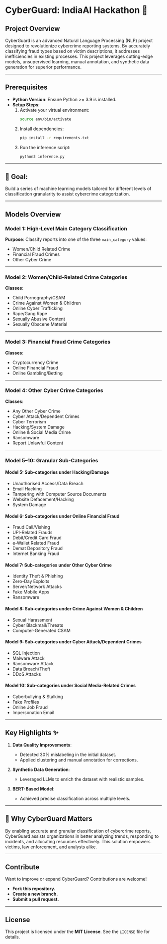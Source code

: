 # CyberGuard: IndiaAI Hackathon 🚀

## Project Overview
CyberGuard is an advanced Natural Language Processing (NLP) project designed to revolutionize cybercrime reporting systems. By accurately classifying fraud types based on victim descriptions, it addresses inefficiencies in existing processes. This project leverages cutting-edge models, unsupervised learning, manual annotation, and synthetic data generation for superior performance.

---

## Prerequisites

- **Python Version**: Ensure Python >= 3.9 is installed.
- **Setup Steps**:
  1. Activate your virtual environment:
     ```bash
     source env/bin/activate
     ```
  2. Install dependencies:
     ```bash
     pip install -r requirements.txt
     ```
  3. Run the inference script:
     ```bash
     python3 inference.py
     ```

---

## 🚩 Goal:
Build a series of machine learning models tailored for different levels of classification granularity to assist cybercrime categorization.

---

## Models Overview

### **Model 1: High-Level Main Category Classification**  
**Purpose**: Classify reports into one of the three `main_category` values:  
- Women/Child Related Crime  
- Financial Fraud Crimes  
- Other Cyber Crime  

---

### **Model 2: Women/Child-Related Crime Categories**
**Classes**:  
- Child Pornography/CSAM  
- Crime Against Women & Children  
- Online Cyber Trafficking  
- Rape/Gang Rape  
- Sexually Abusive Content  
- Sexually Obscene Material  

---

### **Model 3: Financial Fraud Crime Categories**
**Classes**:  
- Cryptocurrency Crime  
- Online Financial Fraud  
- Online Gambling/Betting  

---

### **Model 4: Other Cyber Crime Categories**
**Classes**:  
- Any Other Cyber Crime  
- Cyber Attack/Dependent Crimes  
- Cyber Terrorism  
- Hacking/System Damage  
- Online & Social Media Crime  
- Ransomware  
- Report Unlawful Content  

---

### **Model 5–10: Granular Sub-Categories**

#### Model 5: Sub-categories under **Hacking/Damage**
- Unauthorised Access/Data Breach  
- Email Hacking  
- Tampering with Computer Source Documents  
- Website Defacement/Hacking  
- System Damage  

#### Model 6: Sub-categories under **Online Financial Fraud**
- Fraud Call/Vishing  
- UPI-Related Frauds  
- Debit/Credit Card Fraud  
- e-Wallet Related Fraud  
- Demat Depository Fraud  
- Internet Banking Fraud  

#### Model 7: Sub-categories under **Other Cyber Crime**
- Identity Theft & Phishing  
- Zero-Day Exploits  
- Server/Network Attacks  
- Fake Mobile Apps  
- Ransomware  

#### Model 8: Sub-categories under **Crime Against Women & Children**
- Sexual Harassment  
- Cyber Blackmail/Threats  
- Computer-Generated CSAM  

#### Model 9: Sub-categories under **Cyber Attack/Dependent Crimes**
- SQL Injection  
- Malware Attack  
- Ransomware Attack  
- Data Breach/Theft  
- DDoS Attacks  

#### Model 10: Sub-categories under **Social Media-Related Crimes**
- Cyberbullying & Stalking  
- Fake Profiles  
- Online Job Fraud  
- Impersonation Email  

---

## Key Highlights ✨

1. **Data Quality Improvements**:  
   - Detected 30% mislabeling in the initial dataset.  
   - Applied clustering and manual annotation for corrections.

2. **Synthetic Data Generation**:  
   - Leveraged LLMs to enrich the dataset with realistic samples.

3. **BERT-Based Model**:  
   - Achieved precise classification across multiple levels.

---

## 🚀 Why CyberGuard Matters
By enabling accurate and granular classification of cybercrime reports, CyberGuard assists organizations in better analyzing trends, responding to incidents, and allocating resources effectively. This solution empowers victims, law enforcement, and analysts alike.

---

## Contribute
Want to improve or expand CyberGuard? Contributions are welcome!  
- **Fork this repository.**  
- **Create a new branch.**  
- **Submit a pull request.**

---

## License
This project is licensed under the **MIT License**. See the `LICENSE` file for details.
